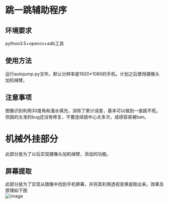 # 跳一跳辅助程序<bl>
## 环境要求<br>
python3.5+opencv+adb工具
## 使用方法<br>
运行autojump.py文件。默认分辨率是1920*1080的手机。计划之后使用摄像头加机械臂。
## 注意事项<br>
图像识别利用30度角和漫水填充，消除了累计误差，基本可以做到一直跳不死。<br>
但跳的太准的bug还没有修复，不要连续跳中心太多次，成绩容易被ban。

# 机械外挂部分<br>
此部分是为了以后实现摄像头加机械臂，添加的功能。
## 屏幕提取<br>
此部分是为了实现从图像中找到手机屏幕，并将其利用透视变换提取出来。效果及原理如下图<br>
![image](https://raw.githubusercontent.com/wyf0912/PlayOwnGame-with-DQN/master/github_src/detect_screen.jpg)

